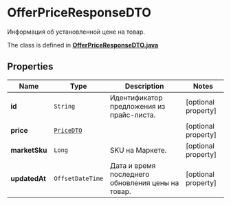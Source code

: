 

# OfferPriceResponseDTO

Информация об установленной цене на товар.

The class is defined in **[OfferPriceResponseDTO.java](../../src/main/java/org/openapitools/model/OfferPriceResponseDTO.java)**

## Properties

Name | Type | Description | Notes
------------ | ------------- | ------------- | -------------
**id** | `String` | Идентификатор предложения из прайс-листа. |  [optional property]
**price** | [`PriceDTO`](PriceDTO.md) |  |  [optional property]
**marketSku** | `Long` | SKU на Маркете. |  [optional property]
**updatedAt** | `OffsetDateTime` | Дата и время последнего обновления цены на товар. |  [optional property]







